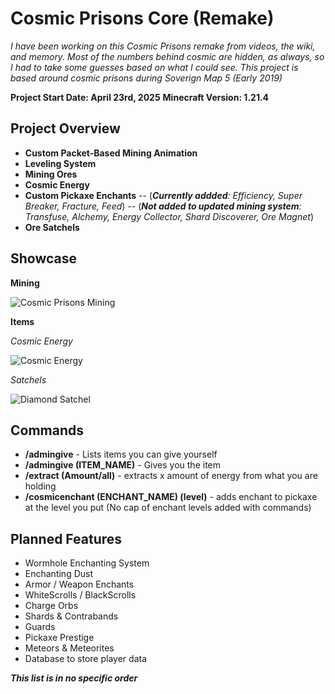


# Cosmic Prisons Core (Remake)
*I have been working on this Cosmic Prisons remake from videos, the wiki, and memory. Most of the numbers behind cosmic are hidden, as always, so I had to take some guesses based on what I could see. This project is based around cosmic prisons during Soverign Map 5 (Early 2019)*

**Project Start Date: April 23rd, 2025**
**Minecraft Version: 1.21.4**

Project Overview
-
 - **Custom Packet-Based Mining Animation**
 - **Leveling System**
 - **Mining Ores**
 - **Cosmic Energy**
 - **Custom Pickaxe Enchants** 
 -- (***Currently addded**: Efficiency, Super Breaker, Fracture, Feed*)
 -- (***Not added to updated mining system**: Transfuse, Alchemy, Energy Collector, Shard Discoverer, Ore Magnet*)
 - **Ore Satchels**

Showcase
-
**Mining**

![Cosmic Prisons Mining](https://media2.giphy.com/media/v1.Y2lkPTc5MGI3NjExYjZ0Z3gybmtiNW4zdDRiNWdvZ2hiYjcxZ3Z6OTAyaHpibHFwNXZ2cyZlcD12MV9pbnRlcm5hbF9naWZfYnlfaWQmY3Q9Zw/jw8ySMdngRSfS9kcaR/giphy.gif)

**Items**

*Cosmic Energy*

![Cosmic Energy](https://cdn.discordapp.com/attachments/438716898516008960/1368101607816040488/image.png?ex=6816ff69&is=6815ade9&hm=b701ba58a45e5dcb030da61d3bf2118137c2683bb0c6c9e68cb35f37897fb9d4&)

*Satchels*

![Diamond Satchel](https://media.discordapp.net/attachments/438716898516008960/1368102807949021295/image.png?ex=68170087&is=6815af07&hm=ea21c1d23246b1425ebb766349d5180ddd4fe7b1f4e382ec49f79b9909045d61&=&format=webp&quality=lossless&width=455&height=199)

## Commands

- **/admingive** - Lists items you can give yourself
- **/admingive (ITEM_NAME)** - Gives you the item
- **/extract (Amount/all)** - extracts x amount of energy from what you are holding
- **/cosmicenchant (ENCHANT_NAME) (level)** - adds enchant to pickaxe at the level you put (No cap of enchant levels added with commands)

Planned Features
-
- Wormhole Enchanting System
- Enchanting Dust
 - Armor / Weapon Enchants
 - WhiteScrolls / BlackScrolls
 - Charge Orbs
 - Shards & Contrabands
 - Guards
 - Pickaxe Prestige
 - Meteors & Meteorites
 - Database to store player data

***This list is in no specific order*** 


